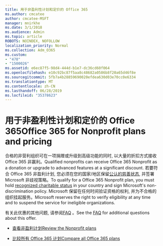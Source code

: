 ```yaml
---
title: 用于非盈利性计划和定价的 Office 365
ms.author: cmcatee
author: cmcatee-MSFT
manager: mnirkhe
ms.date: 3/1/2018
ms.audience: Admin
ms.topic: article
ROBOTS: NOINDEX, NOFOLLOW
localization_priority: Normal
ms.collection: Adm_O365
ms.custom:
- "478"
- "1500026"
ms.assetid: e6ec87f5-98d4-444d-b1e7-dc36cd60f064
ms.openlocfilehash: e10c92bc87f5aa8c48682a0586b8f20a65d46f8e
ms.sourcegitcommit: 5fb7a4b28859690020efdea630d03e70cc0e6334
ms.translationtype: MT
ms.contentlocale: zh-CN
ms.lasthandoff: 06/28/2019
ms.locfileid: "35378623"
---
```

# <a name="office-365-for-nonprofit-plans-and-pricing"></a><span data-ttu-id="515f4-102">用于非盈利性计划和定价的 Office 365</span><span class="sxs-lookup"><span data-stu-id="515f4-102">Office 365 for Nonprofit plans and pricing</span></span>

<span data-ttu-id="515f4-103">合格的非营利组织可在一项捐赠或升级到高级功能的同时, 以大量的折扣方式接收 Office 365 非赢利。</span><span class="sxs-lookup"><span data-stu-id="515f4-103">Qualified nonprofits can receive Office 365 Nonprofit as a donation or upgrade to advanced features at a significant discount.</span></span> <span data-ttu-id="515f4-104">若要符合 Office 365 非盈利计划, 您必须在您的国家/地区保留[公认的慈善状态](https://go.microsoft.com/fwlink/p/?LinkID=330253), 并签署 Microsoft 非歧视策略。</span><span class="sxs-lookup"><span data-stu-id="515f4-104">To qualify for a Office 365 Nonprofit plan, you must hold [recognized charitable status](https://go.microsoft.com/fwlink/p/?LinkID=330253) in your country and sign Microsoft's non-discrimination policy.</span></span> <span data-ttu-id="515f4-105">Microsoft 保留在任何时间验证资格的权利, 并为不合格的组织挂起服务。</span><span class="sxs-lookup"><span data-stu-id="515f4-105">Microsoft reserves the right to verify eligibility at any time and to suspend the service for ineligible organizations.</span></span>
  
<span data-ttu-id="515f4-106">有关此优惠的其他问题, 请参阅[FAQ](https://products.office.com/nonprofit/office-365-nonprofit) 。</span><span class="sxs-lookup"><span data-stu-id="515f4-106">See the [FAQ](https://products.office.com/nonprofit/office-365-nonprofit) for additional questions about this offer.</span></span>
  
- [<span data-ttu-id="515f4-107">查看非盈利计划</span><span class="sxs-lookup"><span data-stu-id="515f4-107">Review the Nonprofit plans</span></span>](https://products.office.com/nonprofit/office-365-nonprofit-plans-and-pricing?tab=1)

- [<span data-ttu-id="515f4-108">比较所有 Office 365 计划</span><span class="sxs-lookup"><span data-stu-id="515f4-108">Compare all Office 365 plans</span></span>](https://products.office.com/business/compare-more-office-365-for-business-plans)
